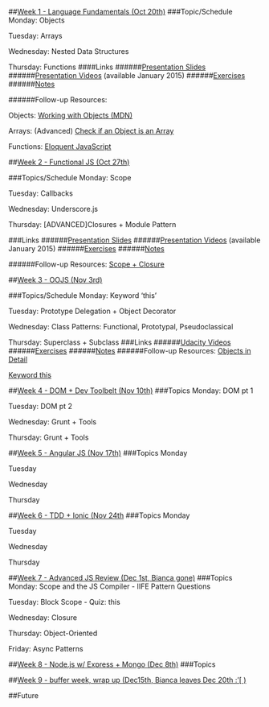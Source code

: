 ##[Week 1 - Language Fundamentals (Oct 20th)](id:wk1)
###Topic/Schedule
Monday: Objects

Tuesday: Arrays

Wednesday: Nested Data Structures

Thursday: Functions
####Links
######[Presentation Slides](http://www.bit.ly/js102-slides1)
######[Presentation Videos](http://www.frontendmasteres.com/courses) (available January 2015)
######[Exercises](http://www.bit.ly/js102-exercises)
######[Notes](https://docs.google.com/document/d/10HCSojkWdU51fvIn2caxH-bH8QsU59yOYHpghqL7_0Q/edit?usp=sharing)

######Follow-up Resources:

Objects:
    [Working with Objects (MDN)](https://developer.mozilla.org/en-US/docs/Web/JavaScript/Guide/Working_with_Objects)
    
Arrays:
	(Advanced) [Check if an Object is an Array](https://developer.mozilla.org/en-US/docs/Web/JavaScript/Guide/Working_with_Objects)
	
Functions:
[Eloquent JavaScript](http://eloquentjavascript.net/03_functions.html)

<!--#############################################################################################################-->

##[Week 2 - Functional JS (Oct 27th)](id:wk2) 

###Topics/Schedule
Monday: Scope 

Tuesday: Callbacks

Wednesday: Underscore.js

Thursday: [ADVANCED]Closures + Module Pattern

###Links
######[Presentation Slides](http://www.slides.com/biancagandolfo/intro-func)
######[Presentation Videos](http://www.frontendmasteres.com/courses) (available January 2015)
######[Exercises](http://www.github.com/bgando/functionalJS)
######[Notes](https://docs.google.com/document/d/1-zH4ocVczSi28fX4HVWTooAOFTqQifo4X-vS-DU1nyY/edit?usp=sharing)

######Follow-up Resources:
[Scope + Closure](http://speakingjs.com/es5/ch16.html)

<!--#############################################################################################################-->

##[Week 3 - OOJS (Nov 3rd)](id:wk3)

###Topics/Schedule
Monday: Keyword ‘this’

Tuesday: Prototype Delegation + Object Decorator

Wednesday: Class Patterns: Functional, Prototypal, Pseudoclassical

Thursday: Superclass + Subclass
###Links
######[Udacity Videos](https://www.udacity.com/course/ud015)
######[Exercises](http://www.github.com/bgando/efarmony-class-patterns)
######[Notes](https://docs.google.com/document/d/1PtNoNH1OmhW1DsNDyJBtuIGzmgky_tb04HOK_FLPw5s/edit?usp=sharing)
######Follow-up Resources:
[Objects in Detail](http://javascriptissexy.com/javascript-objects-in-detail/)

[Keyword this](http://javascriptissexy.com/understand-javascripts-this-with-clarity-and-master-it/)

<!--#############################################################################################################-->

##[Week 4 - DOM + Dev Toolbelt (Nov 10th)](id:wk4)
###Topics
Monday: DOM pt 1 

Tuesday: DOM pt 2

Wednesday: Grunt + Tools

Thursday: Grunt + Tools

<!--###Links
Events
#####DOM LINKS
######[DOM Slides](http://www.teaching-materials.org/js200/)
######[DOM Project](http://www.github.com/bgando/efarmony-dom)

#####DEV TOOLBELT LINKS
######[FE Masters Videos (David Mosher)](https://frontendmasters.com/courses/workflows-and-tooling/)

######Follow-up Resources-->

<!--#############################################################################################################-->

##[Week 5 - Angular JS (Nov 17th)](id:wk5) 
###Topics
Monday

Tuesday

Wednesday

Thursday

<!--###Links
######Presentation
######Project
######Follow-up Resources-->

<!--#############################################################################################################-->
##[Week 6 - TDD + Ionic (Nov 24th](id:wk6) 
###Topics
Monday

Tuesday

Wednesday

Thursday
<!--###Links
######Presentation
######Project
######Follow-up Resources-->

<!--#############################################################################################################-->

##[Week 7 - Advanced JS Review (Dec 1st, Bianca gone)](id:wk7)
###Topics
Monday: Scope and the JS Compiler - IIFE Pattern Questions

Tuesday: Block Scope - Quiz: this

Wednesday: Closure

Thursday: Object-Oriented

Friday: Async Patterns
<!--###Links
######[FE Masters Videos (Kyle Simpson)]()
######[Project]()
######Follow-up Resources
-->

<!--#############################################################################################################-->

##[Week 8 - Node.js w/ Express + Mongo (Dec 8th)](id:wk8) 
###Topics
<!--###Links
######[Presentation]()
######[Project]()
######Follow-up Resources:
[Node.js]()-->

<!--#############################################################################################################-->
##[Week 9 - buffer week, wrap up (Dec15th, Bianca leaves Dec 20th :’\[ ) ](id:wk9)
<!--###Topics
###Links
######Presentation
######Project
######Follow-up Resources
-->

<!--#############################################################################################################-->
##Future
<!--http://javascriptissexy.com/learn-intermediate-and-advanced-javascript/-->


